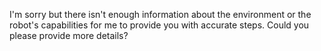 I'm sorry but there isn't enough information about the environment or the robot's capabilities for me to provide you with accurate steps. Could you please provide more details?